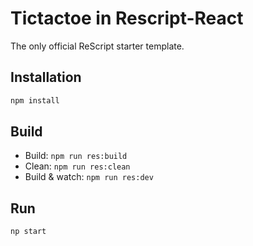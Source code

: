 # Tictactoe in Rescript-React

The only official ReScript starter template.

## Installation

```sh
npm install
```

## Build

- Build: `npm run res:build`
- Clean: `npm run res:clean`
- Build & watch: `npm run res:dev`

## Run

```sh
np start
```
